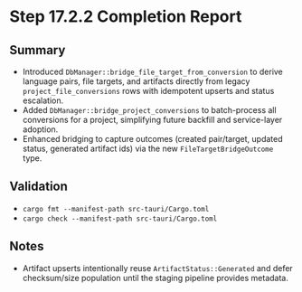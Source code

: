 # Step 17.2.2 Completion Report

## Summary
- Introduced `DbManager::bridge_file_target_from_conversion` to derive language pairs, file targets, and artifacts directly from legacy `project_file_conversions` rows with idempotent upserts and status escalation.
- Added `DbManager::bridge_project_conversions` to batch-process all conversions for a project, simplifying future backfill and service-layer adoption.
- Enhanced bridging to capture outcomes (created pair/target, updated status, generated artifact ids) via the new `FileTargetBridgeOutcome` type.

## Validation
- `cargo fmt --manifest-path src-tauri/Cargo.toml`
- `cargo check --manifest-path src-tauri/Cargo.toml`

## Notes
- Artifact upserts intentionally reuse `ArtifactStatus::Generated` and defer checksum/size population until the staging pipeline provides metadata.
